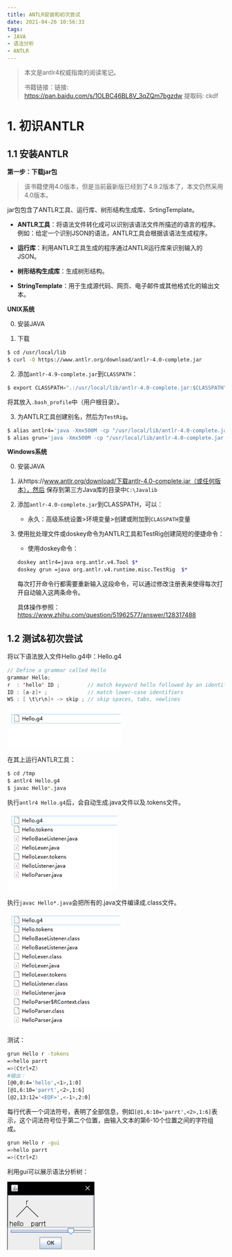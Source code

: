 ```yaml
---
title: ANTLR安装和初次尝试
date: 2021-04-26 10:56:33
tags: 
- JAVA
- 语法分析
- ANTLR
---
```


> 本文是antlr4权威指南的阅读笔记。
>
> 书籍链接：链接: https://pan.baidu.com/s/1OLBC46BL8V_3qZQm7bgzdw 提取码: ckdf

# 1. 初识ANTLR

## 1.1 安装ANTLR

**第一步：下载jar包**

> 该书籍使用4.0版本，但是当前最新版已经到了4.9.2版本了，本文仍然采用4.0版本。

jar包包含了ANTLR工具、运行库、树形结构生成库、SrtingTemplate。

- **ANTLR工具**：将语法文件转化成可以识别该语法文件所描述的语言的程序。例如：给定一个识别JSON的语法，ANTLR工具会根据该语法生成程序。

- **运行库**：利用ANTLR工具生成的程序通过ANTLR运行库来识别输入的JSON。

- **树形结构生成库**：生成树形结构。

- **StringTemplate**：用于生成源代码、网页、电子邮件或其他格式化的输出文本。

**UNIX系统**

0. 安装JAVA

1. 下载

```bash
$ cd /usr/local/lib
$ curl -O https://www.antlr.org/download/antlr-4.0-complete.jar
```

2. 添加`antlr-4.9-complete.jar`到`CLASSPATH`：

```java
$ export CLASSPATH=".:/usr/local/lib/antlr-4.0-complete.jar:$CLASSPATH"
```

将其放入`.bash_profile`中（用户根目录）。

3. 为ANTLR工具创建别名，然后为`TestRig`。

```bash
$ alias antlr4='java -Xmx500M -cp "/usr/local/lib/antlr-4.0-complete.jar:$CLASSPATH" org.antlr.v4.Tool'
$ alias grun='java -Xmx500M -cp "/usr/local/lib/antlr-4.0-complete.jar:$CLASSPATH" org.antlr.v4.gui.TestRig'
```

**Windows系统**

0. 安装JAVA

1. 从https://www.antlr.org/download/下载antlr-4.0-complete.jar（或任何版本），然后 保存到第三方Java库的目录中`C:\Javalib`

2. 添加`antlr-4.0-complete.jar`到CLASSPATH，可以：
   
   - 永久：高级系统设置>环境变量>创建或附加到`CLASSPATH`变量
   
3. 使用批处理文件或doskey命令为ANTLR工具和TestRig创建简短的便捷命令：

   - 使用doskey命令：

   ```bash
   doskey antlr4=java org.antlr.v4.Tool $*
   doskey grun =java org.antlr.v4.runtime.misc.TestRig  $*
   ```

   每次打开命令行都需要重新输入这段命令，可以通过修改注册表来使得每次打开自动输入这两条命令。

   具体操作参照：https://www.zhihu.com/question/51962577/answer/128317488

## 1.2 测试&初次尝试

将以下语法放入文件Hello.g4中：Hello.g4

```java
// Define a grammar called Hello
grammar Hello;
r  : 'hello' ID ;         // match keyword hello followed by an identifier
ID : [a-z]+ ;             // match lower-case identifiers
WS : [ \t\r\n]+ -> skip ; // skip spaces, tabs, newlines
```

![image-20210429165441964](https://raw.githubusercontent.com/ghj1998/image_repository/main/image-20210429165441964.png)

在其上运行ANTLR工具：

```bash
$ cd /tmp
$ antlr4 Hello.g4
$ javac Hello*.java
```

执行`antlr4 Hello.g4`后，会自动生成.java文件以及.tokens文件。

![image-20210429165536160](https://raw.githubusercontent.com/ghj1998/image_repository/main/image-20210429165536160.png)



执行`javac Hello*.java`会把所有的.java文件编译成.class文件。

![image-20210429165657920](https://raw.githubusercontent.com/ghj1998/image_repository/main/image-20210429165657920.png)

测试：

```bash
grun Hello r -tokens
=>hello parrt
=>(Ctrl+Z)
#输出：
[@0,0:4='hello',<1>,1:0]
[@1,6:10='parrt',<2>,1:6]
[@2,13:12='<EOF>',<-1>,2:0]
```

每行代表一个词法符号，表明了全部信息，例如`[@1,6:10='parrt',<2>,1:6]`表示，这个词法符号位于第二个位置，由输入文本的第6-10个位置之间的字符组成。

```bash
grun Hello r -gui
=>hello parrt
=>(Ctrl+Z)
```

利用gui可以展示语法分析树：

![image-20210426173304589](https://raw.githubusercontent.com/ghj1998/image_repository/main/image-20210426173304589.png)